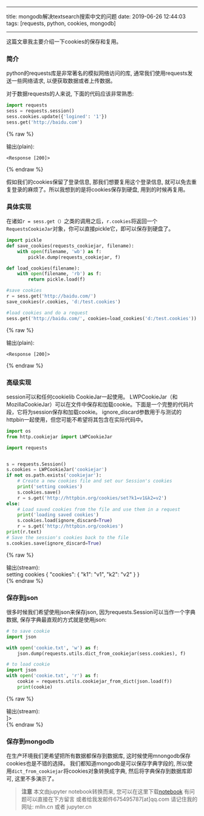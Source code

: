 
---

title: mongodb解决textsearch搜索中文的问题
date: 2019-06-26 12:44:03
tags: [requests, python, cookies, mongodb]

---

这篇文章我主要介绍一下cookies的保存和复用。

<!-- more -->

### 简介

python的requests库是非常著名的模拟网络访问的库, 通常我们使用requests发送一些网络请求, 以便获取数据或者上传数据。

对于数据requests的人来说, 下面的代码应该非常熟悉:


```python
import requests
sess = requests.session()
sess.cookies.update({'logined': '1'})
sess.get('http://baidu.com')
```




{% raw %}
<div class="output">
输出(plain):<br/>

    <Response [200]>

</div>
{% endraw %}



假如我们的cookies保留了登录信息, 那我们想要复用这个登录信息, 就可以免去重复登录的麻烦了。所以我想到的是将cookies保存到硬盘, 用到的时候再复用。

### 具体实现

在诸如`r = sess.get（）`之类的调用之后，`r.cookies`将返回一个`RequestsCookieJar`对象，你可以直接pickle它，即可以保存到硬盘了。


```python
import pickle
def save_cookies(requests_cookiejar, filename):
    with open(filename, 'wb') as f:
        pickle.dump(requests_cookiejar, f)

def load_cookies(filename):
    with open(filename, 'rb') as f:
        return pickle.load(f)

#save cookies
r = sess.get('http://baidu.com/')
save_cookies(r.cookies, 'd:/test.cookies')

#load cookies and do a request
sess.get('http://baidu.com/', cookies=load_cookies('d:/test.cookies'))
```




{% raw %}
<div class="output">
输出(plain):<br/>

    <Response [200]>

</div>
{% endraw %}



### 高级实现

session可以和任何cookielib CookieJar一起使用。 LWPCookieJar（和MozillaCookieJar）可以在文件中保存和加载cookie。下面是一个完整的代码片段，它将为session保存和加载cookie。 ignore_discard参数用于与测试的httpbin一起使用，但您可能不希望将其包含在实际代码中。


```python
import os
from http.cookiejar import LWPCookieJar

import requests


s = requests.Session()
s.cookies = LWPCookieJar('cookiejar')
if not os.path.exists('cookiejar'):
    # Create a new cookies file and set our Session's cookies
    print('setting cookies')
    s.cookies.save()
    r = s.get('http://httpbin.org/cookies/set?k1=v1&k2=v2')
else:
    # Load saved cookies from the file and use them in a request
    print('loading saved cookies')
    s.cookies.load(ignore_discard=True)
    r = s.get('http://httpbin.org/cookies')
print(r.text)
# Save the session's cookies back to the file
s.cookies.save(ignore_discard=True)
```

{% raw %}
<div class="output" contenteditable="true">
输出(stream):<br>
setting cookies
{
  "cookies": {
    "k1": "v1", 
    "k2": "v2"
  }
}


</div>
{% endraw %}

### 保存到json

很多时候我们希望使用json来保存json, 因为requests.Session可以当作一个字典数据, 保存字典最直观的方式就是使用json:


```python
# to save cookie
import json

with open('cookie.txt', 'w') as f:
    json.dump(requests.utils.dict_from_cookiejar(sess.cookies), f)
```


```python
# to load cookie
import json
with open('cookie.txt', 'r') as f:
    cookie = requests.utils.cookiejar_from_dict(json.load(f))
    print(cookie)
```

{% raw %}
<div class="output" contenteditable="true">
输出(stream):<br>
<RequestsCookieJar[<Cookie logined=1 for />]>

</div>
{% endraw %}

### 保存到mongodb

在生产环境我们更希望把所有数据都保存到数据库, 这时候使用mnongodb保存cookies也是不错的选择。
我们都知道mongodb是可以保存字典字段的, 所以使用`dict_from_cookiejar`将cookies对象转换成字典, 
然后将字典保存到数据库即可, 这里不多演示了。


> **注意**
> 本文由jupyter notebook转换而来, 您可以在这里下载[notebook](requests(python)怎样持久化cookies以便复用.ipynb)
> 有问题可以直接在下方留言
> 或者给我发邮件675495787[at]qq.com
> 请记住我的网址: mlln.cn 或者 jupyter.cn
